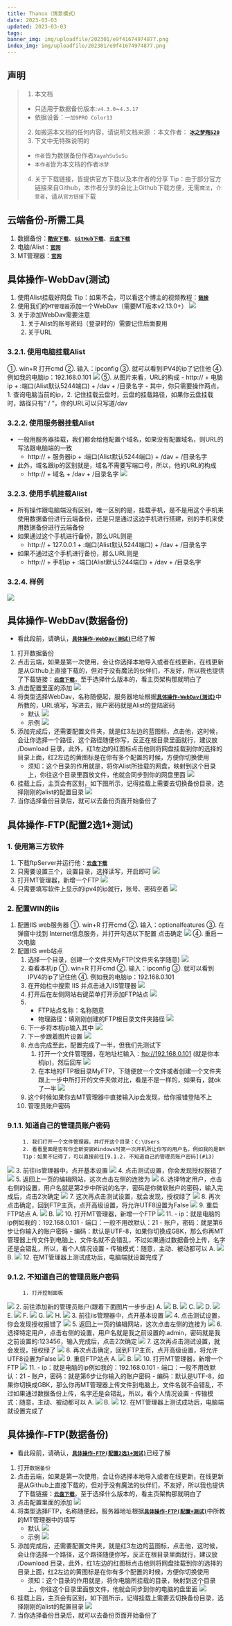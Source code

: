 ```yaml
---
title: Thanox（情景模式）
date: 2023-03-03
updated: 2023-03-03
tags:
banner_img: img/uploadfile/202301/e9f41674974877.png
index_img: img/uploadfile/202301/e9f41674974877.png
---
```


## <i id="声明"></i>声明
> 1. 本文档
> 	- 只适用于数据备份版本:`v4.3.0`~`4.3.17`
> 	- 依据设备：`一加9PRO Color13`
> 2. 如搬运本文档的任何内容，请说明文档来源
：本文作者： <u>[**`冰之梦殇520`**](https://www.coolapk.com/u/3571197 "冰之梦殇520")</u>
> 3. 下文中无特殊说明的
> - `作者`皆为数据备份作者`XayahSuSuSu`
> - `本作者`皆为本文档的作者`冰梦`
> 4. 关于下载链接，皆提供官方下载以及本作者的分享
> Tip：由于部分官方链接来自Github，本作者分享的会比上Github下载方便，无需`魔法`，`介意者`，请从`官方链接`下载

## <i id="云端备份-所需工具"></i>云端备份-所需工具
1. 数据备份：<u>[**`酷安下载`**](https://www.coolapk.com/apk/com.xayah.databackup "酷安下载")</u>、<u>[**`GitHub下载`**](https://github.com/XayahSuSuSu/Android-DataBackup "GitHub下载")</u>、<u>[**`云盘下载`**](https://cloud.bzmshang.top/Software/DataBackup/Download-Old "云盘下载")</u>
2. 电脑/Alist：<u>[**`官网`**](https://github.com/alist-org/alist "官网")</u>
3. MT管理器：<u>[**`官网`**](https://mt2.cn/ "官网")</u>

## <i id="具体操作-WebDav(测试)"></i>具体操作-WebDav(测试)
1. 使用Alist挂载好网盘
Tip：如果不会，可以看这个博主的视频教程：<u>[**`链接`**](https://space.bilibili.com/36411485/ "链接")</u>
2. 使用我们的`MT管理器`添加一个WebDav（需要MT版本v2.13.0+）
[![](img/uploadfile/202301/493e1674979460.jpg)](img/uploadfile/202301/493e1674979460.jpg)
3. 关于添加WebDav需要注意
	 1. 关于Alist的账号密码（登录时的）需要记住后面要用
	 2. 关于URL
### <i id="使用电脑挂载Alist"></i>3.2.1. 使用电脑挂载Alist
①. win+R 打开cmd
②. 输入：ipconfig
③. 就可以看到IPV4的ip了记住他
④. 例如我的电脑ip：192.168.0.101
[![](img/uploadfile/202301/3dbf1674979460.jpg)](img/uploadfile/202301/3dbf1674979460.jpg)
⑤. 从图片来看，URL的构成
	 - http:// + 电脑ip + :端口(Alist默认5244端口) + /dav + /目录名字
	 - 其中，你只需要操作两点，1. 查询电脑当前的ip，2. 记住挂载云盘时，云盘的挂载路径，如果你云盘挂载时，路径只有“ / ”，你的URL可以只写道/dav

### <i id="使用服务器挂载Alist"></i>3.2.2. 使用服务器挂载Alist
- 一般用服务器挂载，我们都会给他配置个域名，如果没有配置域名，则URL的写法跟电脑端的一致
	 - http:// + 服务器ip + :端口(Alist默认5244端口) + /dav + /目录名字
- 此外，域名跟ip的区别就是，域名不需要写端口号，所以，他的URL的构成
	 - http:// + 域名 + /dav + /目录名字
[![](img/uploadfile/202301/3d5a1674979460.jpg)](img/uploadfile/202301/3d5a1674979460.jpg)

### <i id="使用手机挂载Alist"></i>3.2.3. 使用手机挂载Alist
- 所有操作跟电脑端没有区别，唯一区别的是，挂载手机，是不是用这个手机来使用数据备份进行云端备份，还是只是通过这边手机进行搭建，别的手机来使用数据备份进行云端备份
 - 如果通过这个手机进行备份，那么URL则是
	 - http:// + 127.0.0.1 + :端口(Alist默认5244端口) + /dav + /目录名字
 - 如果不通过这个手机进行备份，那么URL则是
	 - http:// + 手机ip + :端口(Alist默认5244端口) + /dav + /目录名字

### <i id="样例"></i>3.2.4. 样例
[![](img/uploadfile/202301/d9a81674983037.jpg)](img/uploadfile/202301/d9a81674983037.jpg)

## <i id="具体操作-WebDav(数据备份)"></i>具体操作-WebDav(数据备份)
- 看此段前，请确认，<u>[**`具体操作-WebDav(测试)`**](#具体操作-WebDav(测试))</u>已经了解
1. 打开数据备份
2. 点击云端，如果是第一次使用，会让你选择本地导入或者在线更新，在线更新是从Github上直接下载的，但对于没有魔法的伙伴们，不友好，所以我也提供了下载链接：<u>[**`云盘下载`**](https://cloud.bzmshang.top/Software/DataBackup/Extend "云盘下载")</u>，至于选择什么版本的，看主页架构那就明白了
3. 点击配置里面的添加
[![](img/uploadfile/202301/8e0a1674984776.jpg)](img/uploadfile/202301/8e0a1674984776.jpg)
4. 将类型选择WebDav，名称随便起，服务器地址根据<u>[**`具体操作-WebDav(测试)`**](#具体操作-WebDav(测试))</u>中所教的，URL填写，写进去，账户密码就是Alist的登陆密码
	 - 默认
[![](img/uploadfile/202301/df761674984868.jpg)](img/uploadfile/202301/df761674984868.jpg)
	 - 示例
[![](img/uploadfile/202301/504d1674985123.jpg)](img/uploadfile/202301/504d1674985123.jpg)
5. 添加完成后，还需要配置文件夹，就是红3左边的蓝图标，点击他，这时候，会让你选择一个路径，这个路径随便你写，反正在根目录里面就行，建议放 /Download 目录，此外，红1左边的红图标点击他则将网盘挂载到你的选择的目录上面，红2左边的黄图标是在你有多个配置的时候，方便你切换使用
	 - 须知：这个目录的作用就是，将你Alist所挂载的网盘，映射到这个目录上，你往这个目录里面放文件，他就会同步到你的网盘里面
[![](img/uploadfile/202301/c7141674985381.jpg)](img/uploadfile/202301/c7141674985381.jpg)
6. 挂载上后，主页会有区别，如下图所示，记得挂载上需要去切换备份目录，选择刚刚的alist的配置目录
[![](img/uploadfile/202301/d6471674984776.jpg)](img/uploadfile/202301/d6471674984776.jpg)
7. 当你选择备份目录后，就可以去备份页面开始备份了

## <i id="具体操作-FTP(配置2选1+测试)"></i>具体操作-FTP(配置2选1+测试)
### <i id="使用第三方软件"></i>1. 使用第三方软件
1. 下载ftpServer并运行他：<u>[**`云盘下载`**](https://cloud.bzmshang.top/Software/FTP "云盘下载")</u>
2. 只需要设置三个，设置目录，选择读写，开启即可
[![](img/uploadfile/202301/5ae61675075961.png)](img/uploadfile/202301/5ae61675075961.png)
3. 打开MT管理器，新增一个FTP
[![](img/uploadfile/202301/493e1674979460.jpg)](img/uploadfile/202301/493e1674979460.jpg)
4. 只需要填写软件上显示的ipv4的ip就行，账号、密码空着
[![](img/uploadfile/202301/50961675075955.jpg)](img/uploadfile/202301/50961675075955.jpg)

### <i id="配置WIN的iis"></i>2. 配置WIN的iis
1. 配置IIS web服务器
①. win+R 打开cmd
②. 输入：optionalfeatures
③. 在弹窗中找到 Internet信息服务，并打开勾选以下配置 点击确定
[![](img/uploadfile/202301/d66b1675061544.png)](img/uploadfile/202301/d66b1675061544.png)
④. 重启一次电脑
2. 配置IIS web站点
	 1. 选择一个目录，创建一个文件夹MyFTP(文件夹名字随意)
[![](img/uploadfile/202301/ee381675061750.png)](img/uploadfile/202301/ee381675061750.png)
	 2. 查看本机ip
①. win+R 打开cmd
②. 输入：ipconfig
③. 就可以看到IPV4的ip了记住他
④. 例如我的电脑ip：192.168.0.101
	 3. 在开始栏中搜索 IIS 并点击进入IIS管理器
[![](img/uploadfile/202301/46d51675062023.png)](img/uploadfile/202301/46d51675062023.png)
	 4. 打开后在左侧网站右键菜单打开添加FTP站点
[![](img/uploadfile/202301/9c401675062173.png)](img/uploadfile/202301/9c401675062173.png)
	 5. - FTP站点名称：名称随意
		- 物理路径：填刚刚创建的FTP根目录文件夹路径
[![](img/uploadfile/202301/b8851675062334.png)](img/uploadfile/202301/b8851675062334.png)
	 6. 下一步将本机ip输入其中
[![](img/uploadfile/202301/56b01675062612.png)](img/uploadfile/202301/56b01675062612.png)
	 7. 下一步跟着图片设置
[![](img/uploadfile/202301/768e1675062826.png)](img/uploadfile/202301/768e1675062826.png)
	 8. 点击完成至此，配置完成了一半，但我们先测试下
		 1. 打开一个文件管理器，在地址栏输入：ftp://192.168.0.101 (就是你本机ip)，然后回车
[![](img/uploadfile/202301/a65a1675063216.png)](img/uploadfile/202301/a65a1675063216.png)
		 2. 在本地的FTP根目录MyFTP，下随便放一个文件或者创建一个文件夹跟上一步中所打开的文件夹做对比，看是不是一样的，如果有，就ok了一半
[![](img/uploadfile/202301/12201675063216.png)](img/uploadfile/202301/12201675063216.png)
	 9. 这个时候如果你去MT管理器中直接输入ip会发现，给你报错登陆不上
	 1. 管理员账户密码
### <i id="知道自己的管理员账户密码"></i>9.1.1. 知道自己的管理员账户密码
		 1. 我们打开一个文件管理器，并打开这个目录：C:\Users
		 2. 看看里面是否有你全新安装Windows时第一次开机所让你写的用户名，例如我的是BM
		 Tip：如果不记得了，可以直接前往[9.1.2. 不知道自己的管理员账户密码](#13)
[![](img/uploadfile/202301/64201675064799.png)](img/uploadfile/202301/64201675064799.png)
		 3. 前往iis管理器中，点开基本设置
[![](img/uploadfile/202301/47811675065116.png)](img/uploadfile/202301/47811675065116.png)
		 4. 点击测试设置，你会发现授权报错了
[![](img/uploadfile/202301/56d81675065252.png)](img/uploadfile/202301/56d81675065252.png)
		 5. 返回上一页的编辑网站，这次点击左侧的连接为
[![](img/uploadfile/202301/bf781675065381.png)](img/uploadfile/202301/bf781675065381.png)
		 6. 选择特定用户，点击右侧的设置，用户名就是第2步中所说的名字，密码是你微软账户的密码，输入完成后，点击2次确定
[![](img/uploadfile/202301/500a1675065646.png)](img/uploadfile/202301/500a1675065646.png)
		 7. 这次再点击测试设置，就会发现，授权绿了
[![](img/uploadfile/202301/570f1675065692.png)](img/uploadfile/202301/570f1675065692.png)
		 8.  再次点击确定，回到FTP主页，点开高级设置，将允许UTF8设置为False
[![](img/uploadfile/202302/22e21675243131.png)](img/uploadfile/202302/22e21675243131.png)
		 9. 重启FTP站点
A. [![](img/uploadfile/202301/f9271675066348.png)](img/uploadfile/202301/f9271675066348.png)
B. [![](img/uploadfile/202301/dd131675066348.png)](img/uploadfile/202301/dd131675066348.png)
		 10. 打开MT管理器，新增一个FTP
[![](img/uploadfile/202301/493e1674979460.jpg)](img/uploadfile/202301/493e1674979460.jpg)
		 11. - ip：就是电脑的ip例如我的：192.168.0.101
		 - 端口：一般不用改默认：21
		 - 账户，密码：就是第6步让你输入的账户密码
		 - 编码：默认是UTF-8，如果你切换成GBK，那么你再MT管理器上传文件到电脑上，文件名就不会错乱，不过如果通过数据备份上传，名字还是会错乱，所以，看个人情况设置
		 - 传输模式：随意，主动、被动都可以
A. [![](img/uploadfile/202301/c5521675067301.jpg)](img/uploadfile/202301/c5521675067301.jpg)
B. [![](img/uploadfile/202301/3df31675067312.jpg)](img/uploadfile/202301/3df31675067312.jpg)
		12. 在MT管理器上测试成功后，电脑端就设置完成了

### <i id="不知道自己的管理员账户密码"></i>9.1.2. 不知道自己的管理员账户密码
		 1. 打开控制面板
[![](img/uploadfile/202301/c73b1675070703.png)](img/uploadfile/202301/c73b1675070703.png)
		 2. 前往添加新的管理员账户(跟着下面图片一步步走)
A. [![](img/uploadfile/202301/93fb1675070771.png)](img/uploadfile/202301/93fb1675070771.png)
B. [![](img/uploadfile/202301/d6671675071358.png)](img/uploadfile/202301/d6671675071358.png)
C. [![](img/uploadfile/202301/41b31675071358.png)](img/uploadfile/202301/41b31675071358.png)
D. [![](img/uploadfile/202301/1f361675071358.png)](img/uploadfile/202301/1f361675071358.png)
E. [![](img/uploadfile/202301/aadd1675071359.png)](img/uploadfile/202301/aadd1675071359.png)
F. [![](img/uploadfile/202301/b8631675071359.png)](img/uploadfile/202301/b8631675071359.png)
G. [![](img/uploadfile/202301/e67f1675071359.png)](img/uploadfile/202301/e67f1675071359.png)
H. [![](img/uploadfile/202301/e8061675071359.png)](img/uploadfile/202301/e8061675071359.png)
		 3. 前往iis管理器中，点开基本设置
[![](img/uploadfile/202301/47811675065116.png)](img/uploadfile/202301/47811675065116.png)
		 4. 点击测试设置，你会发现授权报错了
[![](img/uploadfile/202301/56d81675065252.png)](img/uploadfile/202301/56d81675065252.png)
		 5. 返回上一页的编辑网站，这次点击左侧的连接为
[![](img/uploadfile/202301/bf781675065381.png)](img/uploadfile/202301/bf781675065381.png)
		 6. 选择特定用户，点击右侧的设置，用户名就是我之前设置的:admin，密码就是我之前设置的:123456，输入完成后，点击2次确定
[![](img/uploadfile/202301/7d471675071602.png)](img/uploadfile/202301/7d471675071602.png)
		 7. 这次再点击测试设置，就会发现，授权绿了
[![](img/uploadfile/202301/570f1675065692.png)](img/uploadfile/202301/570f1675065692.png)
		 8.  再次点击确定，回到FTP主页，点开高级设置，将允许UTF8设置为False
[![](img/uploadfile/202302/22e21675243131.png)](img/uploadfile/202302/22e21675243131.png)
		 9. 重启FTP站点
A. [![](img/uploadfile/202301/f9271675066348.png)](img/uploadfile/202301/f9271675066348.png)
B. [![](img/uploadfile/202301/dd131675066348.png)](img/uploadfile/202301/dd131675066348.png)
		 10. 打开MT管理器，新增一个FTP
[![](img/uploadfile/202301/493e1674979460.jpg)](img/uploadfile/202301/493e1674979460.jpg)
		 11. - ip：就是电脑的ip例如我的：192.168.0.101
		 - 端口：一般不用改默认：21
		 - 账户，密码：就是第6步让你输入的账户密码
		 - 编码：默认是UTF-8，如果你切换成GBK，那么你再MT管理器上传文件到电脑上，文件名就不会错乱，不过如果通过数据备份上传，名字还是会错乱，所以，看个人情况设置
		 - 传输模式：随意，主动、被动都可以
A. [![](img/uploadfile/202301/51dd1675072221.jpg)](img/uploadfile/202301/51dd1675072221.jpg)
B. [![](img/uploadfile/202301/71bb1675072220.jpg)](img/uploadfile/202301/71bb1675072220.jpg)
		 12. 在MT管理器上测试成功后，电脑端就设置完成了

## <i id="具体操作-FTP(数据备份)"></i>具体操作-FTP(数据备份)
- 看此段前，请确认，<u>[**`具体操作-FTP(配置2选1+测试)`**](#具体操作-FTP(配置2选1+测试))</u>已经了解
1. 打开`数据备份`
2. 点击云端，如果是第一次使用，会让你选择本地导入或者在线更新，在线更新是从Github上直接下载的，但对于没有魔法的伙伴们，不友好，所以我也提供了下载链接：<u>[**`云盘下载`**](https://cloud.bzmshang.top/Software/DataBackup/Extend "云盘下载")</u>，至于选择什么版本的，看主页架构那就明白了
3. 点击配置里面的添加
[![](img/uploadfile/202301/df761675068406.jpg)](img/uploadfile/202301/df761675068406.jpg)
4. 将类型选择FTP，名称随便起，服务器地址根据<u>[**`具体操作-FTP(配置+测试)`**](#9)</u>中所教的MT管理器中的填写
	- 默认
[![](img/uploadfile/202301/e7701675068210.jpg)](img/uploadfile/202301/e7701675068210.jpg)
	- 示例
[![](img/uploadfile/202301/fa761675068247.jpg)](img/uploadfile/202301/fa761675068247.jpg)
5. 添加完成后，还需要配置文件夹，就是红3左边的蓝图标，点击他，这时候，会让你选择一个路径，这个路径随便你写，反正在根目录里面就行，建议放 /Download 目录，此外，红1左边的红图标点击他则将网盘挂载到你的选择的目录上面，红2左边的黄图标是在你有多个配置的时候，方便你切换使用
	 - 须知：这个目录的作用就是，将你电脑所挂载的目录，映射到这个目录上，你往这个目录里面放文件，他就会同步到你的电脑的盘里面
[![](img/uploadfile/202301/b23e1675068790.jpg)](img/uploadfile/202301/b23e1675068790.jpg)
6. 挂载上后，主页会有区别，如下图所示，记得挂载上需要去切换备份目录，选择刚刚的alist的配置目录
[![](img/uploadfile/202301/2fae1675067764.jpg)](img/uploadfile/202301/2fae1675067764.jpg)
7. 当你选择备份目录后，就可以去备份页面开始备份了